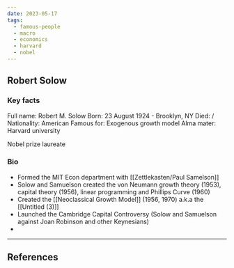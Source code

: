 ```yaml
---
date: 2023-05-17
tags:
  - famous-people
  - macro
  - economics
  - harvard
  - nobel
---
```

## Robert Solow

### Key facts
Full name: Robert M. Solow
Born: 23 August 1924 - Brooklyn, NY
Died: /
Nationality: American
Famous for: Exogenous growth model
Alma mater: Harvard university

Nobel prize laureate

### Bio

- Formed the MIT Econ department with [[Zettlekasten/Paul Samelson]] 
- Solow and Samuelson created the von Neumann growth theory (1953), capital theory (1956), linear programming and Phillips Curve (1960)
- Created the [[Neoclassical Growth Model]] (1956, 1970) a.k.a the [[Untitled (3)]]
- Launched the Cambridge Capital Controversy (Solow and Samuelson against Joan Robinson and other Keynesians)
- 

---
## References